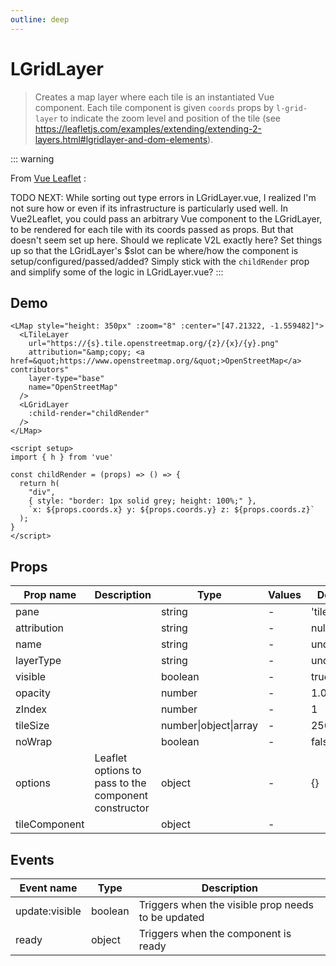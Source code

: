 ```yaml
---
outline: deep
---
```


# LGridLayer

> Creates a map layer where each tile is an instantiated Vue component.
> Each tile component is given `coords` props by `l-grid-layer` to indicate
> the zoom level and position of the tile
> (see https://leafletjs.com/examples/extending/extending-2-layers.html#lgridlayer-and-dom-elements).

::: warning

  From [Vue Leaflet](https://github.com/vue-leaflet/vue-leaflet/blob/master/src/playground/views/GridLayerDemo.vue) :

  TODO NEXT: While sorting out type errors in LGridLayer.vue, I realized I'm not sure
    how or even if its infrastructure is particularly used well. In Vue2Leaflet,
    you could pass an arbitrary Vue component to the LGridLayer, to be rendered
    for each tile with its coords passed as props. But that doesn't seem set up here.
    Should we replicate V2L exactly here? Set things up so that the LGridLayer's $slot
    can be where/how the component is setup/configured/passed/added? Simply stick with
    the `childRender` prop and simplify some of the logic in LGridLayer.vue?
:::

## Demo

<script setup>
import L from "leaflet";
import "leaflet/dist/leaflet.css";
import { LMap, LTileLayer, LGridLayer } from '@vue-leaflet/vue-leaflet';
import { h } from 'vue'

const childRender = (props) => () => {
  return h(
    "div",
    { style: "border: 1px solid grey; height: 100%;" },
    `x: ${props.coords.x} y: ${props.coords.y} z: ${props.coords.z}`
  );
}
</script>

<LMap style="height: 350px" :zoom="8" :center="[47.21322, -1.559482]">
  <LTileLayer
    url="https://{s}.tile.openstreetmap.org/{z}/{x}/{y}.png"
    attribution="&amp;copy; <a href=&quot;https://www.openstreetmap.org/&quot;>OpenStreetMap</a> contributors"
    layer-type="base"
    name="OpenStreetMap"
  />
  <LGridLayer
    :child-render="childRender"
  />
</LMap>

```vue{8-10,13-28}
<LMap style="height: 350px" :zoom="8" :center="[47.21322, -1.559482]">
  <LTileLayer
    url="https://{s}.tile.openstreetmap.org/{z}/{x}/{y}.png"
    attribution="&amp;copy; <a href=&quot;https://www.openstreetmap.org/&quot;>OpenStreetMap</a> contributors"
    layer-type="base"
    name="OpenStreetMap"
  />
  <LGridLayer
    :child-render="childRender"
  />
</LMap>

<script setup>
import { h } from 'vue'

const childRender = (props) => () => {
  return h(
    "div",
    { style: "border: 1px solid grey; height: 100%;" },
    `x: ${props.coords.x} y: ${props.coords.y} z: ${props.coords.z}`
  );
}
</script>
```

## Props

| Prop name     | Description                                          | Type                  | Values | Default    |
| ------------- | ---------------------------------------------------- | --------------------- | ------ | ---------- |
| pane          |                                                      | string                | -      | 'tilePane' |
| attribution   |                                                      | string                | -      | null       |
| name          |                                                      | string                | -      | undefined  |
| layerType     |                                                      | string                | -      | undefined  |
| visible       |                                                      | boolean               | -      | true       |
| opacity       |                                                      | number                | -      | 1.0        |
| zIndex        |                                                      | number                | -      | 1          |
| tileSize      |                                                      | number\|object\|array | -      | 256        |
| noWrap        |                                                      | boolean               | -      | false      |
| options       | Leaflet options to pass to the component constructor | object                | -      | {}         |
| tileComponent |                                                      | object                | -      |            |

## Events

| Event name     | Type    | Description                                        |
| -------------- | ------- | -------------------------------------------------- |
| update:visible | boolean | Triggers when the visible prop needs to be updated |
| ready          | object  | Triggers when the component is ready               |